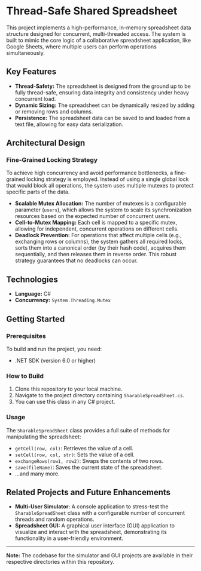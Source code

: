 # Thread-Safe Shared Spreadsheet

This project implements a high-performance, in-memory spreadsheet data structure designed for concurrent, multi-threaded access. The system is built to mimic the core logic of a collaborative spreadsheet application, like Google Sheets, where multiple users can perform operations simultaneously.

## Key Features

* **Thread-Safety:** The spreadsheet is designed from the ground up to be fully thread-safe, ensuring data integrity and consistency under heavy concurrent load.
* **Dynamic Sizing:** The spreadsheet can be dynamically resized by adding or removing rows and columns.
* **Persistence:** The spreadsheet data can be saved to and loaded from a text file, allowing for easy data serialization.

## Architectural Design

### Fine-Grained Locking Strategy

To achieve high concurrency and avoid performance bottlenecks, a fine-grained locking strategy is employed. Instead of using a single global lock that would block all operations, the system uses multiple mutexes to protect specific parts of the data.

* **Scalable Mutex Allocation:** The number of mutexes is a configurable parameter (`users`), which allows the system to scale its synchronization resources based on the expected number of concurrent users.
* **Cell-to-Mutex Mapping:** Each cell is mapped to a specific mutex, allowing for independent, concurrent operations on different cells.
* **Deadlock Prevention:** For operations that affect multiple cells (e.g., exchanging rows or columns), the system gathers all required locks, sorts them into a canonical order (by their hash code), acquires them sequentially, and then releases them in reverse order. This robust strategy guarantees that no deadlocks can occur.

## Technologies

* **Language:** C#
* **Concurrency:** `System.Threading.Mutex`

## Getting Started

### Prerequisites

To build and run the project, you need:
* .NET SDK (version 6.0 or higher)

### How to Build

1.  Clone this repository to your local machine.
2.  Navigate to the project directory containing `SharableSpreadSheet.cs`.
3.  You can use this class in any C# project.

### Usage

The `SharableSpreadSheet` class provides a full suite of methods for manipulating the spreadsheet:

* `getCell(row, col)`: Retrieves the value of a cell.
* `setCell(row, col, str)`: Sets the value of a cell.
* `exchangeRows(row1, row2)`: Swaps the contents of two rows.
* `save(fileName)`: Saves the current state of the spreadsheet.
* ...and many more.

## Related Projects and Future Enhancements

* **Multi-User Simulator:** A console application to stress-test the `SharableSpreadSheet` class with a configurable number of concurrent threads and random operations.
* **Spreadsheet GUI:** A graphical user interface (GUI) application to visualize and interact with the spreadsheet, demonstrating its functionality in a user-friendly environment.

---
**Note:** The codebase for the simulator and GUI projects are available in their respective directories within this repository.
